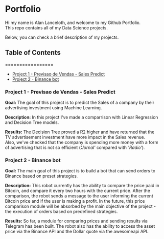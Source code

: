 # Portfolio
 Hi my name is Alan Lanceloth, and welcome to my Github Portfolio.  
 This repo contains all of my Data Science projects.  
 
 Below, you can check a brief description of my projects.
 
 ## Table of Contents
=================
<!--ts-->
   * [Project 1 - Previsao de Vendas - Sales Predict](#project-1-previsao-de-vendas---sales-predict)
   * [Project 2 - Binance bot](#project-2---binance-bot)
<!--te-->

### Project 1 - Previsao de Vendas - Sales Predict
 **Goal:** The goal of this project is to predict the Sales of a company by their advertising investment using Machine Learning.  

 **Description:** In this project I've made a comparrison with Linear Regression and Decision Tree models.  

 **Results:** The Decision Tree proved a R2 higher and have returned that the TV advertisement investment have more impact in the Sales revenue.  
 Also, we've checked that the company is spending more money with a form of advertising that is not so efficient (*'Jornal'* compared with *'Radio'*).  
 
### Project 2 - Binance bot

**Goal:** The main goal of this project is to build a bot that can send orders to Binance based on preset strategies.

**Description:** This robot currently has the ability to compare the price paid in Bitcoin, and compare it every two hours with the current price. After the comparison, the robot sends a message to the user informing the current Bitcoin price and if the user is making a profit.
In the future, this price comparison module will be absorbed by the main objective of the project - the execution of orders based on predefined strategies.

**Results:** So far, a module for comparing prices and sending results via Telegram has been built.
The robot also has the ability to access the asset price via the Binance API and the Dollar quote via the awesomeapi API.